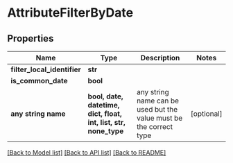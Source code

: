 # AttributeFilterByDate


## Properties
Name | Type | Description | Notes
------------ | ------------- | ------------- | -------------
**filter_local_identifier** | **str** |  | 
**is_common_date** | **bool** |  | 
**any string name** | **bool, date, datetime, dict, float, int, list, str, none_type** | any string name can be used but the value must be the correct type | [optional]

[[Back to Model list]](../README.md#documentation-for-models) [[Back to API list]](../README.md#documentation-for-api-endpoints) [[Back to README]](../README.md)


